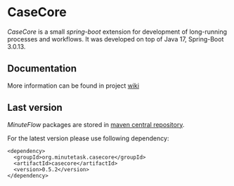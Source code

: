 # CaseCore

*CaseCore* is a small *spring-boot* extension for development of long-running processes and workflows.
It was developed on top of Java 17, Spring-Boot 3.0.13.


## Documentation
More information can be found in project [wiki](https://github.com/jan-komrska/casecore/wiki)

## Last version

*MinuteFlow* packages are stored in [maven central repository](https://repo1.maven.org/maven2/org/minutetask/casecore/casecore/).

For the latest version please use following dependency:
```
<dependency>
  <groupId>org.minutetask.casecore</groupId>
  <artifactId>casecore</artifactId>
  <version>0.5.2</version>
</dependency>
```
